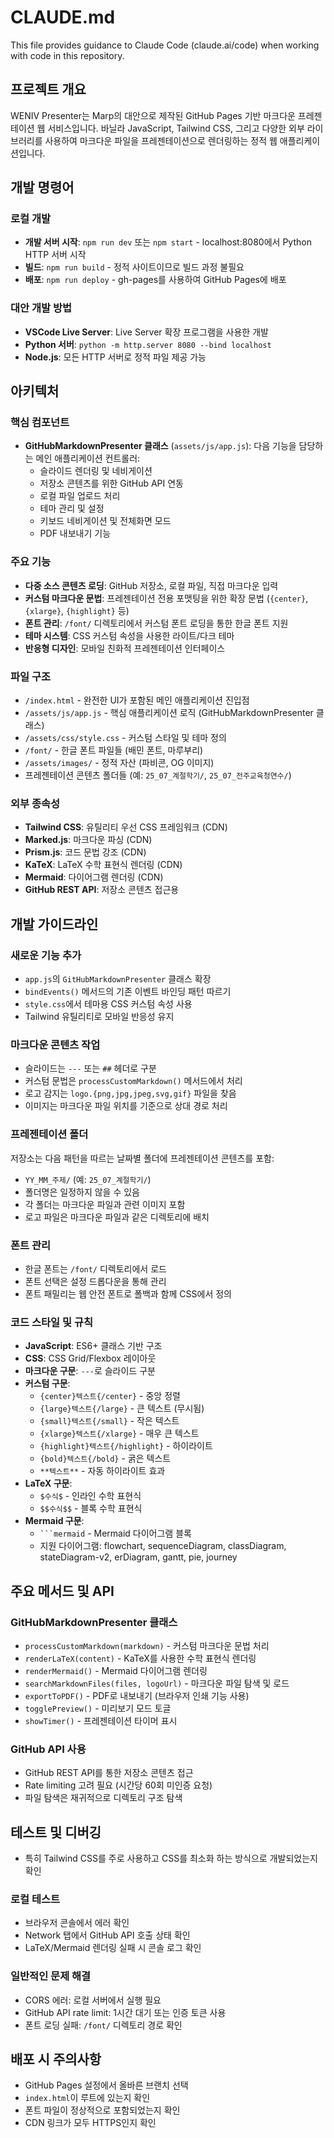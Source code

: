 # CLAUDE.md

This file provides guidance to Claude Code (claude.ai/code) when working with code in this repository.

## 프로젝트 개요

WENIV Presenter는 Marp의 대안으로 제작된 GitHub Pages 기반 마크다운 프레젠테이션 웹 서비스입니다. 바닐라 JavaScript, Tailwind CSS, 그리고 다양한 외부 라이브러리를 사용하여 마크다운 파일을 프레젠테이션으로 렌더링하는 정적 웹 애플리케이션입니다.

## 개발 명령어

### 로컬 개발
- **개발 서버 시작**: `npm run dev` 또는 `npm start` - localhost:8080에서 Python HTTP 서버 시작
- **빌드**: `npm run build` - 정적 사이트이므로 빌드 과정 불필요
- **배포**: `npm run deploy` - gh-pages를 사용하여 GitHub Pages에 배포

### 대안 개발 방법
- **VSCode Live Server**: Live Server 확장 프로그램을 사용한 개발
- **Python 서버**: `python -m http.server 8080 --bind localhost`
- **Node.js**: 모든 HTTP 서버로 정적 파일 제공 가능

## 아키텍처

### 핵심 컴포넌트
- **GitHubMarkdownPresenter 클래스** (`assets/js/app.js`): 다음 기능을 담당하는 메인 애플리케이션 컨트롤러:
  - 슬라이드 렌더링 및 네비게이션
  - 저장소 콘텐츠를 위한 GitHub API 연동
  - 로컬 파일 업로드 처리
  - 테마 관리 및 설정
  - 키보드 네비게이션 및 전체화면 모드
  - PDF 내보내기 기능

### 주요 기능
- **다중 소스 콘텐츠 로딩**: GitHub 저장소, 로컬 파일, 직접 마크다운 입력
- **커스텀 마크다운 문법**: 프레젠테이션 전용 포맷팅을 위한 확장 문법 (`{center}`, `{xlarge}`, `{highlight}` 등)
- **폰트 관리**: `/font/` 디렉토리에서 커스텀 폰트 로딩을 통한 한글 폰트 지원
- **테마 시스템**: CSS 커스텀 속성을 사용한 라이트/다크 테마
- **반응형 디자인**: 모바일 친화적 프레젠테이션 인터페이스

### 파일 구조
- `/index.html` - 완전한 UI가 포함된 메인 애플리케이션 진입점
- `/assets/js/app.js` - 핵심 애플리케이션 로직 (GitHubMarkdownPresenter 클래스)
- `/assets/css/style.css` - 커스텀 스타일 및 테마 정의
- `/font/` - 한글 폰트 파일들 (배민 폰트, 마루부리)
- `/assets/images/` - 정적 자산 (파비콘, OG 이미지)
- 프레젠테이션 콘텐츠 폴더들 (예: `25_07_계절학기/`, `25_07_전주교육청연수/`)

### 외부 종속성
- **Tailwind CSS**: 유틸리티 우선 CSS 프레임워크 (CDN)
- **Marked.js**: 마크다운 파싱 (CDN)
- **Prism.js**: 코드 문법 강조 (CDN)
- **KaTeX**: LaTeX 수학 표현식 렌더링 (CDN)
- **Mermaid**: 다이어그램 렌더링 (CDN)
- **GitHub REST API**: 저장소 콘텐츠 접근용

## 개발 가이드라인

### 새로운 기능 추가
- `app.js`의 `GitHubMarkdownPresenter` 클래스 확장
- `bindEvents()` 메서드의 기존 이벤트 바인딩 패턴 따르기
- `style.css`에서 테마용 CSS 커스텀 속성 사용
- Tailwind 유틸리티로 모바일 반응성 유지

### 마크다운 콘텐츠 작업
- 슬라이드는 `---` 또는 `##` 헤더로 구분
- 커스텀 문법은 `processCustomMarkdown()` 메서드에서 처리
- 로고 감지는 `logo.{png,jpg,jpeg,svg,gif}` 파일을 찾음
- 이미지는 마크다운 파일 위치를 기준으로 상대 경로 처리

### 프레젠테이션 폴더
저장소는 다음 패턴을 따르는 날짜별 폴더에 프레젠테이션 콘텐츠를 포함:
- `YY_MM_주제/` (예: `25_07_계절학기/`)
- 폴더명은 일정하지 않을 수 있음
- 각 폴더는 마크다운 파일과 관련 이미지 포함
- 로고 파일은 마크다운 파일과 같은 디렉토리에 배치

### 폰트 관리
- 한글 폰트는 `/font/` 디렉토리에서 로드
- 폰트 선택은 설정 드롭다운을 통해 관리
- 폰트 패밀리는 웹 안전 폰트로 폴백과 함께 CSS에서 정의

### 코드 스타일 및 규칙
- **JavaScript**: ES6+ 클래스 기반 구조
- **CSS**: CSS Grid/Flexbox 레이아웃
- **마크다운 구문**: `---`로 슬라이드 구분
- **커스텀 구문**:
  - `{center}텍스트{/center}` - 중앙 정렬
  - `{large}텍스트{/large}` - 큰 텍스트 (무시됨)
  - `{small}텍스트{/small}` - 작은 텍스트
  - `{xlarge}텍스트{/xlarge}` - 매우 큰 텍스트
  - `{highlight}텍스트{/highlight}` - 하이라이트
  - `{bold}텍스트{/bold}` - 굵은 텍스트
  - `**텍스트**` - 자동 하이라이트 효과
- **LaTeX 구문**:
  - `$수식$` - 인라인 수학 표현식
  - `$$수식$$` - 블록 수학 표현식
- **Mermaid 구문**:
  - ` ```mermaid ` - Mermaid 다이어그램 블록
  - 지원 다이어그램: flowchart, sequenceDiagram, classDiagram, stateDiagram-v2, erDiagram, gantt, pie, journey

## 주요 메서드 및 API

### GitHubMarkdownPresenter 클래스
- `processCustomMarkdown(markdown)` - 커스텀 마크다운 문법 처리
- `renderLaTeX(content)` - KaTeX를 사용한 수학 표현식 렌더링
- `renderMermaid()` - Mermaid 다이어그램 렌더링
- `searchMarkdownFiles(files, logoUrl)` - 마크다운 파일 탐색 및 로드
- `exportToPDF()` - PDF로 내보내기 (브라우저 인쇄 기능 사용)
- `togglePreview()` - 미리보기 모드 토글
- `showTimer()` - 프레젠테이션 타이머 표시

### GitHub API 사용
- GitHub REST API를 통한 저장소 콘텐츠 접근
- Rate limiting 고려 필요 (시간당 60회 미인증 요청)
- 파일 탐색은 재귀적으로 디렉토리 구조 탐색

## 테스트 및 디버깅

- 특히 Tailwind CSS를 주로 사용하고 CSS를 최소화 하는 방식으로 개발되었는지 확인

### 로컬 테스트
- 브라우저 콘솔에서 에러 확인
- Network 탭에서 GitHub API 호출 상태 확인
- LaTeX/Mermaid 렌더링 실패 시 콘솔 로그 확인

### 일반적인 문제 해결
- CORS 에러: 로컬 서버에서 실행 필요
- GitHub API rate limit: 1시간 대기 또는 인증 토큰 사용
- 폰트 로딩 실패: `/font/` 디렉토리 경로 확인

## 배포 시 주의사항
- GitHub Pages 설정에서 올바른 브랜치 선택
- `index.html`이 루트에 있는지 확인
- 폰트 파일이 정상적으로 포함되었는지 확인
- CDN 링크가 모두 HTTPS인지 확인